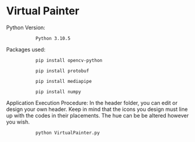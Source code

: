 # Virtual Painter
Python Version: 
               
               Python 3.10.5

Packages used:

               pip install opencv-python

               pip install protobuf
               
               pip install mediapipe
               
               pip install numpy
               
Application Execution Procedure: In the header folder, you can edit or design your own header. Keep in mind that the icons you design must line up with the codes in their placements. The hue can be be altered however you wish.  

               python VirtualPainter.py
